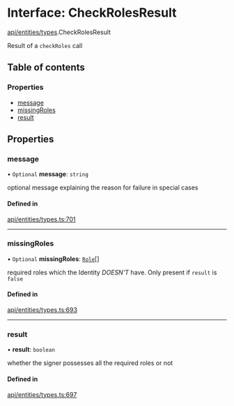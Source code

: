 # Interface: CheckRolesResult

[api/entities/types](../wiki/api.entities.types).CheckRolesResult

Result of a `checkRoles` call

## Table of contents

### Properties

- [message](../wiki/api.entities.types.CheckRolesResult#message)
- [missingRoles](../wiki/api.entities.types.CheckRolesResult#missingroles)
- [result](../wiki/api.entities.types.CheckRolesResult#result)

## Properties

### message

• `Optional` **message**: `string`

optional message explaining the reason for failure in special cases

#### Defined in

[api/entities/types.ts:701](https://github.com/PolymeshAssociation/polymesh-sdk/blob/fe2e6dd1/src/api/entities/types.ts#L701)

___

### missingRoles

• `Optional` **missingRoles**: [`Role`](../wiki/api.procedures.types#role)[]

required roles which the Identity *DOESN'T* have. Only present if `result` is `false`

#### Defined in

[api/entities/types.ts:693](https://github.com/PolymeshAssociation/polymesh-sdk/blob/fe2e6dd1/src/api/entities/types.ts#L693)

___

### result

• **result**: `boolean`

whether the signer possesses all the required roles or not

#### Defined in

[api/entities/types.ts:697](https://github.com/PolymeshAssociation/polymesh-sdk/blob/fe2e6dd1/src/api/entities/types.ts#L697)
